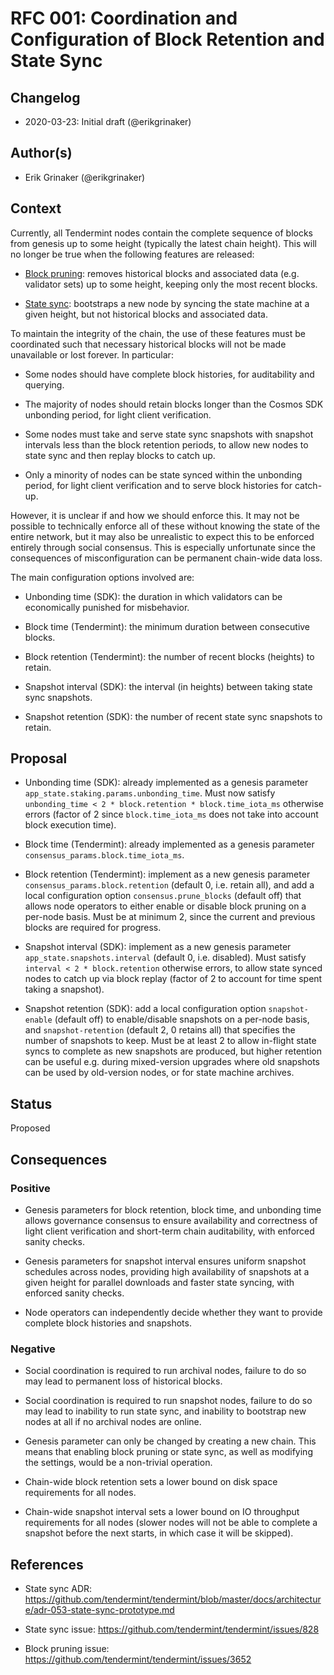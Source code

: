 # RFC 001: Coordination and Configuration of Block Retention and State Sync

## Changelog

- 2020-03-23: Initial draft (@erikgrinaker)

## Author(s)

- Erik Grinaker (@erikgrinaker)

## Context

Currently, all Tendermint nodes contain the complete sequence of blocks from genesis up to some height (typically the latest chain height). This will no longer be true when the following features are released:

* [Block pruning](https://github.com/tendermint/tendermint/issues/3652): removes historical blocks and associated data (e.g. validator sets) up to some height, keeping only the most recent blocks.

* [State sync](https://github.com/tendermint/tendermint/issues/828): bootstraps a new node by syncing the state machine at a given height, but not historical blocks and associated data.

To maintain the integrity of the chain, the use of these features must be coordinated such that necessary historical blocks will not be made unavailable or lost forever. In particular:

* Some nodes should have complete block histories, for auditability and querying.

* The majority of nodes should retain blocks longer than the Cosmos SDK unbonding period, for light client verification.

* Some nodes must take and serve state sync snapshots with snapshot intervals less than the block retention periods, to allow new nodes to state sync and then replay blocks to catch up.

* Only a minority of nodes can be state synced within the unbonding period, for light client verification and to serve block histories for catch-up.

However, it is unclear if and how we should enforce this. It may not be possible to technically enforce all of these without knowing the state of the entire network, but it may also be unrealistic to expect this to be enforced entirely through social consensus. This is especially unfortunate since the consequences of misconfiguration can be permanent chain-wide data loss.

The main configuration options involved are:

* Unbonding time (SDK): the duration in which validators can be economically punished for misbehavior.

* Block time (Tendermint): the minimum duration between consecutive blocks.

* Block retention (Tendermint): the number of recent blocks (heights) to retain.

* Snapshot interval (SDK): the interval (in heights) between taking state sync snapshots.

* Snapshot retention (SDK): the number of recent state sync snapshots to retain.

## Proposal

* Unbonding time (SDK): already implemented as a genesis parameter `app_state.staking.params.unbonding_time`. Must now satisfy `unbonding_time < 2 * block.retention * block.time_iota_ms` otherwise errors (factor of 2 since `block.time_iota_ms` does not take into account block execution time).

* Block time (Tendermint): already implemented as a genesis parameter `consensus_params.block.time_iota_ms`.

* Block retention (Tendermint): implement as a new genesis parameter `consensus_params.block.retention` (default 0, i.e. retain all), and add a local configuration option `consensus.prune_blocks` (default off) that allows node operators to either enable or disable block pruning on a per-node basis. Must be at minimum 2, since the current and previous blocks are required for progress.

* Snapshot interval (SDK): implement as a new genesis parameter `app_state.snapshots.interval` (default 0, i.e. disabled). Must satisfy `interval < 2 * block.retention` otherwise errors, to allow state synced nodes to catch up via block replay (factor of 2 to account for time spent taking a snapshot).

* Snapshot retention (SDK): add a local configuration option `snapshot-enable` (default off) to enable/disable snapshots on a per-node basis, and `snapshot-retention` (default 2, 0 retains all) that specifies the number of snapshots to keep. Must be at least 2 to allow in-flight state syncs to complete as new snapshots are produced, but higher retention can be useful e.g. during mixed-version upgrades where old snapshots can be used by old-version nodes, or for state machine archives.

## Status

Proposed

## Consequences

### Positive

* Genesis parameters for block retention, block time, and unbonding time allows governance consensus to ensure availability and correctness of light client verification and short-term chain auditability, with enforced sanity checks.

* Genesis parameters for snapshot interval ensures uniform snapshot schedules across nodes, providing high availability of snapshots at a given height for parallel downloads and faster state syncing, with enforced sanity checks.

* Node operators can independently decide whether they want to provide complete block histories and snapshots.

### Negative

* Social coordination is required to run archival nodes, failure to do so may lead to permanent loss of historical blocks.

* Social coordination is required to run snapshot nodes, failure to do so may lead to inability to run state sync, and inability to bootstrap new nodes at all if no archival nodes are online.

* Genesis parameter can only be changed by creating a new chain. This means that enabling block pruning or state sync, as well as modifying the settings, would be a non-trivial operation.

* Chain-wide block retention sets a lower bound on disk space requirements for all nodes.

* Chain-wide snapshot interval sets a lower bound on IO throughput requirements for all nodes (slower nodes will not be able to complete a snapshot before the next starts, in which case it will be skipped).

## References

- State sync ADR: https://github.com/tendermint/tendermint/blob/master/docs/architecture/adr-053-state-sync-prototype.md

- State sync issue: https://github.com/tendermint/tendermint/issues/828

- Block pruning issue: https://github.com/tendermint/tendermint/issues/3652
